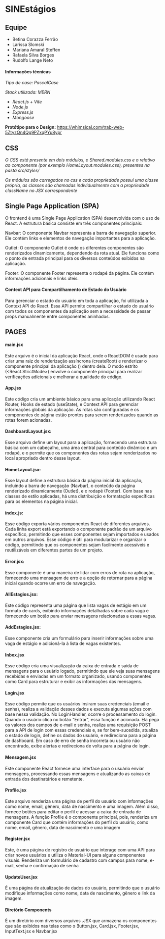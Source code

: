 # SINEstágios

## Equipe
- Betina Corazza Ferrão
- Larissa Slomski
- Mariana Amaral Steffen
- Rafaela Silva Borges
- Rudolfo Lange Neto

#### Informações técnicas

_Tipo de case: PascalCase_

_Stack utilizada: MERN_

- _React.js + Vite_
- _Node.js_
- _Express.js_
- _Mongoose_
  
**Protótipo para o Design:** https://whimsical.com/trab-web-5ZtyzQn4Qg9PZxqPYu8ypr


## CSS

_O CSS está presente em dois módulos, o Shared.modules.css e o relativo ao componente (por exemplo HomeLayout.modules.css), presentes na pasta src/styles/_

_Os módulos são carregados no css e cada propriedade possui uma classe própria, as classes são chamadas individualmente com a propriedade className no JSX correspondente_

## Single Page Application (SPA)
O frontend é uma Single Page Application (SPA) desenvolvida com o uso de React. A estrutura básica consiste em três componentes principais:

Navbar:
O componente Navbar representa a barra de navegação superior. Ele contém links e elementos de navegação importantes para a aplicação.

Outlet:
O componente Outlet é onde os diferentes componentes são renderizados dinamicamente, dependendo da rota atual. Ele funciona como o ponto de entrada principal para os diversos conteúdos exibidos na aplicação.

Footer:
O componente Footer representa o rodapé da página. Ele contém informações adicionais e links úteis.

#### Context API para Compartilhamento de Estado do Usuário 
Para gerenciar o estado do usuário em toda a aplicação, foi utilizada a Context API do React. Essa API permite compartilhar o estado do usuário com todos os componentes da aplicação sem a necessidade de passar props manualmente entre componentes aninhados.


## PAGES
#### main.jsx
Este arquivo é o inicial da aplicação React, onde o ReactDOM é usado para criar uma raiz de renderização assíncrona (createRoot) e renderizar o componente principal da aplicação (<App />) dentro dela. O modo estrito (<React.StrictMode>) envolve o componente principal para realizar verificações adicionais e melhorar a qualidade do código.

#### App.jsx
Este código cria um ambiente básico para uma aplicação utilizando React Router, Hooks de estado (useState), e Context API para gerenciar informações globais da aplicação. As rotas são configuradas e os componentes de página estão prontos para serem renderizados quando as rotas forem acionadas.

#### DashboardLayout.jsx:
Esse arquivo define um layout para a aplicação, fornecendo uma estrutura básica com um cabeçalho, uma área central para conteúdo dinâmico e um rodapé, e o <Outlet /> permite que os componentes das rotas sejam renderizados no local apropriado dentro desse layout.

#### HomeLayout.jsx:
Esse layout define a estrutura básica da página inicial da aplicação, incluindo a barra de navegação (Navbar), o conteúdo da página renderizado dinamicamente (Outlet), e o rodapé (Footer). Com base nas classes de estilo aplicadas, há uma distribuição e formatação específicas para os elementos na página inicial.

#### index.js:
Esse código exporta vários componentes React de diferentes arquivos. Cada linha export está exportando o componente padrão de um arquivo específico, permitindo que esses componentes sejam importados e usados em outros arquivos. Esse código é útil para modularizar e organizar o código, permitindo que os componentes sejam facilmente acessíveis e reutilizáveis em diferentes partes de um projeto.

#### Error.jsx:
Esse componente é uma maneira de lidar com erros de rota na aplicação, fornecendo uma mensagem de erro e a opção de retornar para a página inicial quando ocorre um erro de navegação.

#### AllEstagios.jsx:
Este código representa uma página que lista vagas de estágio em um formato de cards, exibindo informações detalhadas sobre cada vaga e fornecendo um botão para enviar mensagens relacionadas a essas vagas.

#### AddEstagios.jsx:
Esse componente cria um formulário para inserir informações sobre uma vaga de estágio e adicioná-la à lista de vagas existentes.

#### Inbox.jsx
Esse código cria uma visualização da caixa de entrada e saída de mensagens para o usuário logado, permitindo que ele veja suas mensagens recebidas e enviadas em um formato organizado, usando componentes como Card para estruturar e exibir as informações das mensagens.

#### Login.jsx
Esse código permite que os usuários insiram suas credenciais (email e senha), realiza a validação desses dados e executa algumas ações com base nessa validação. No LoginHandler, ocorre o processamento do login. Quando o usuário clica no botão "Entrar", essa função é acionada. Ela pega os valores dos campos de e-mail e senha, realiza uma requisição POST para a API de login com essas credenciais e, se for bem-sucedida, atualiza o estado de login, define os dados do usuário, e redireciona para a página de dashboard. Em caso de erro de senha incorreta ou usuário não encontrado, exibe alertas e redireciona de volta para a página de login.

#### Mensagem.jsx
Este componente React fornece uma interface para o usuário enviar mensagens, processando essas mensagens e atualizando as caixas de entrada dos destinatários e remetente.

#### Profile.jsx
Este arquivo renderiza uma página de perfil do usuário com informações como nome, email, gênero, data de nascimento e uma imagem. Além disso, fornece botões para editar o perfil e acessar a caixa de entrada de mensagens. A função Profile é o componente principal, pois, renderiza um componente Card que contém informações do perfil do usuário, como nome, email, gênero, data de nascimento e uma imagem

#### Register.jsx
Este, é uma página de registro de usuário que interage com uma API para criar novos usuários e utiliza o Material-UI para alguns componentes visuais. Renderiza um formulário de cadastro com campos para nome, e-mail, senha e confirmação de senha

#### UpdateUser.jsx
É uma página de atualização de dados do usuário, permitindo que o usuário modifique informações como nome, data de nascimento, gênero e link da imagem.

#### Diretório Components
É um diretório com diversos arquivos .JSX que armazena os componentes que são exibidos nas telas como o Button.jsx, Card.jsx, Footer.jsx, InputText.jsx e Navbar.jsx

